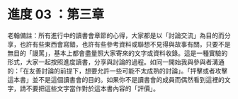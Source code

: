 # 進度 03 ：第三章

老翰備註：所有進行中的讀書會章節的心得，大家都是以「討論交流」為目的而分享，也許有些東西會寫錯，也許有些參考資料或聯想不見得與故事有關，只要不是無目的「謾罵」，基本上都會盡量照大家寄來的文字或資料收錄。這是一種實驗的形式，大家一起按照進度讀書，分享與討論的過程。如同一開始我與參與者溝通的：「在友善討論的前提下，想要允許一些可能不太成熟的討論」。「抨擊或者攻擊這本書」並不是這個讀書會的目的。如果你不是讀書會的成員而偶然看到這裡的文字，請不要把這些文字當作對於這本書內容的「評價」。
